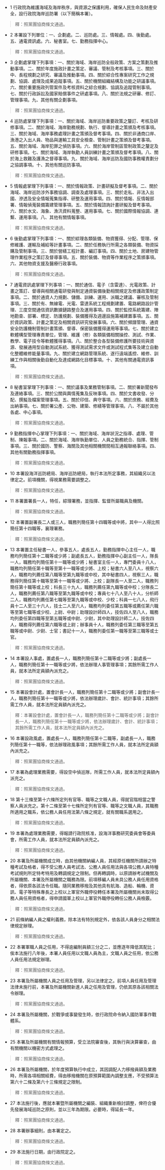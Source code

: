 * 1 行政院為維護海域及海岸秩序，與資源之保護利用，確保人民生命及財產安全，設行政院海岸巡防署（以下簡稱本署）。

> 釋：照黨團協商條文通過。

* 2 本署設下列單位：一、企劃處。二、巡防處。三、情報處。四、後勤處。五、通電資訊處。六、秘書室。七、勤務指揮中心。

> 釋：照黨團協商條文通過。

* 3 企劃處掌理下列事項：一、關於海域、海岸巡防全般政策、方案之策劃及推動事項。二、關於年度施政計畫之策定、審議、管制及考核事項。三、關於中、長程規劃之研究、審議及推動事項。四、關於綜合性專案研究工作之規劃、協調、處理及成果追蹤事項。五、關於機關組織結構及功能之研議事項。六、關於重要施政列管案件及考核資料之綜合規劃、協調及追蹤管制事項。七、關於行政訴訟及國家賠償事件之研處事項。八、關於法規之研審、修訂、管理事項。九、其他有關企劃事項。

> 釋：照黨團協商條文通過。

* 4 巡防處掌理下列事項：一、關於海域、海岸巡防重要政策之釐訂、考核及研修事項。二、關於海域、海岸勤務規劃、執行、督導計畫之策頒及考核事項。三、關於海域、海岸事務處理計畫之策頒及督考事項。四、關於非通商口岸、漁港之入出人員、物品與運輸工具安全檢查、管制計畫之策頒及督考事項。五、關於海域、海岸犯罪之偵防事項。六、關於海岸管制區管制政策之釐定及研修事項。七、關於海域、海岸執勤人員訓練計畫之策頒及督考事項。八、關於海上救難及護漁之督導事項。九、關於海域、海岸巡防及國防事務權責劃分之協調事項。十、其他有關巡防事項。

> 釋：照黨團協商條文通過。

* 5 情報處掌理下列事項：一、關於情報政策、計畫研擬及督考事項。二、關於海域、海岸巡防涉外事務協調、調查及處理事項。三、關於走私、非法入出國、滲透及安全情報蒐集指導、研整及運用事項。四、關於情報、反情報部署、情報偵蒐裝備籌建管理事項。五、關於情報諮詢計畫研擬及督考事項。六、關於水文、海象、漁汛資料蒐整、運用事項。七、關於國際情報協調、連繫、運用事項。八、其他有關情報事項。

> 釋：照黨團協商條文通過。

* 6 後勤處掌理下列事項：一、關於綜理各類裝備、物資獲得、分配、管理、保修維護、運輸及補給等計畫事項。二、關於任務執行所需之各類裝備、物資採購及管制事項。三、關於營繕工程計畫、編訂事項。四、關於土地、房建物管理作業程序之策訂及督導事項。五、關於裝備、物資等作業程序之策頒事項。六、其他物資支援及醫療行政事項。

> 釋：照黨團協商條文通過。

* 7 通電資訊處掌理下列事項：一、關於通信、電子（含雷達）、光電政策、計畫之策訂、督導與相關通電研發與制定通資裝備後勤相關規定及修護政策制定事項。二、關於通資人力規劃、儲備、訓練、運用、派職之建議、審核及管制事項。三、關於有、無線電、光電、雷達系統工程規劃建置、電路網路設計管理、三度空間通信資訊數據鏈路整合及運用事項。四、關於監控系統籌建、陣地勘查、部署、標定、防護規劃、裝備獲得及週邊設施籌補建置事項。五、關於資訊政策、計畫之策定及相關資訊研究發展事項。六、關於頻譜管理、通資安全防護機制管制計畫策頒、督導、保密裝備獲得運用等事項。七、關於建立軟體構型管理專責單位，管理、維護（修）各類裝備相關操控、測試、作業、教學、電子技令等軟體獲得事項。八、關於整合各型裝備修護所要技術與資源、發展通用型自動測試系統、獲得測試需求文件或測試程式集等及建立自動化整體維修能量事項。九、關於建立網路管理系統、遂行遠端遙控、維修、訓練工作與相關後勤自動化及達成網路化目標事項。十、其他有關通電資訊事項。

> 釋：照黨團協商條文通過。

* 8 秘書室掌理下列事項：一、關於議事及業務管制事項。二、關於署新聞發布及連絡事項。三、關於公關與輿情蒐集及反映事項。四、關於文書收發、分配、撰擬及檔案管理事項。五、關於印信、典守事項。六、關於庶務、經費及出納事項。七、關於署公產、公物、建築、修繕等管理事項。八、不屬於其他各處、中心事項。

> 釋：照黨團協商條文通過。

* 9 勤務指揮中心掌理下列事項：一、關於海域、海岸狀況之指導、處理、管制、陳報事項。二、關於海域、海岸執勤單位、人員之勤務統合、指揮、管制事項。三、關於國防、警察、海關及其他相關機關間相互通報聯絡事項。四、其他有關勤務指揮事項。

> 釋：照黨團協商條文通過。

* 10 本署設海洋巡防總局、海岸巡防總局，執行本法所定事務，其組織另以法律定之。前項機關，得視業務需要調整之。

> 釋：照黨團協商條文通過。

* 11 本署置署長一人，特任，綜理署務，並指揮、監督所屬職員及機關。

> 釋：照黨團協商條文通過。

* 12 本署置副署長二人或三人，職務列簡任第十四職等或中將，其中一人得比照簡任第十四職等，襄理署務。

> 釋：照黨團協商條文通過。

* 13 本署置主任秘書一人，參事五人，處長五人，勤務指揮中心主任一人，職務均列簡任第十二職等或少將；副處長五人，勤務指揮中心副主任一人，隊長一人，職務均列簡任第十一職等或少將；秘書室主任一人，專門委員十八人，職務均列簡任第十職等至第十一職等或少將、上校；秘書六人至八人，視察六人，職務均列薦任第八職等至第九職等或中校，其中秘書四人，視察三人，職務得列簡任第十職等至第十一職等或少將、上校；副隊長一人至二人，職務列簡任第十職等或上校；科長三十九人，職務列薦任第九職等或中校；分隊長二人，職務列薦任第八職等至第九職等或中校；專員七十八人至八十人，分析師二人，職務均列薦任第七職等至第九職等或中校、少校；科員一七八人，飛行員十二人至三十六人，技士二人至六人，職務均列委任第五職等或薦任第六職等至第七職等或少校、上尉、中尉；助理設計師四人，技佐四人至八人，職務均列委任第四職等至第五職等或中尉、少尉，其中助理設計師二人，技佐四人，職務得列薦任第六職等或上尉；辦事員十人，職務列委任第三職等至第五職等或中尉、少尉、士官；書記十一人，職務列委任第一職等至第三職等或士官。

> 釋：照黨團協商條文通過。

* 14 本署設人事處，置處長一人，職務列簡任第十二職等或少將；副處長一人，職務列簡任第十一職等或少將，依法辦理人事管理事項；其餘所需工作人員，就本法所定員額內派充之。

> 釋：照黨團協商條文通過。

* 15 本署設會計處，置會計長一人，職務列簡任第十二職等或少將；副會計長一人，職務列簡任第十一職等或少將，依法辦理歲計、會計、統計事項；其餘所需工作人員，就本法所定員額內派充之。

> 釋：本署設會計處，置會計長一人，職務列簡任第十二職等或少將；副會計長一人，職務列簡任第十一職等或少將，依法辦理歲計、會計、統計事項；其餘所需工作人員，就本法所定員額內派充之。

* 16 本署設政風處，置處長一人，職務列簡任第十二職等，副處長一人，職務列簡任第十一職等，依法辦理政風事項；其餘所需工作人員，就本法所定員額內派充之。

> 釋：照黨團協商條文通過。

* 17 本署為處理業務需要，得設空中偵巡隊，所需工作人員，就本法所定員額內派充之。

> 釋：照黨團協商條文通過。

* 18 第十三條至第十六條所定列有官等、職等之文職人員，得就官階相當之警察人員派充之。第十二條至第十七條所定列有官等、職等之文職人員，其職務所適用之職系，依公務人員任用法第八條之規定，就有關職系選用之。

> 釋：照黨團協商條文通過。

* 19 本署為處理業務需要，得報請行政院核准，設海洋事務研究委員會等委員會，所需工作人員，就本法所定員額內派充之。

> 釋：照黨團協商條文通過。

* 20 本署及所屬機關成立時，由其他機關納編人員，其經原任機關所請辦之特種考試及格者，得不受公務人員考試法、公務人員任用法與各項公務人員特種考試規則所定特考特用及轉調規定之限制。但再轉調時，以原請辦考試機關及所屬機關、本署及所屬機關之職務為限。前項移編人員未具公務人員任用資格者，得依原各該法令任職。隨同業務移撥及其他具有航海、造船、輪機、資訊、電子等特殊專長之上校以上軍官外職停役轉任本署及所屬機關尚未取得公務人員任用資格者，得申請國軍上校以上軍官外職停役轉任公務人員檢覈。

> 釋：照黨團協商條文通過。

* 21 前條納編人員之權利義務，除本法有特別規定外，依各該人員身分之相關法律規定辦理。

> 釋：照黨團協商條文通過。

* 22 本署軍職人員之任用，不得逾編制員額三分之二，並應逐年降低其配比；俟本法施行八年後，本署人員任用以文職人員為主，文職人員之任用，依公務人員任用法規定辦理。

> 釋：照黨團協商條文通過。

* 23 本署及所屬機關人員之任用及管理，另以法律定之。前項人員任用及管理法律未施行前，本署及所屬機關新進人員之任用及管理，仍依其原各該相關法令辦理。

> 釋：照黨團協商條文通過。

* 24 本署及所屬機關，於戰爭或事變發生時，依行政院命令納入國防軍事作戰體系。

> 釋：照黨團協商條文通過。

* 25 本署及所屬機關有關情報預算，受立法院審查後，其執行與決算審查，由有關機關以機密方式處理之。

> 釋：照黨團協商條文通過。

* 26 本署及所屬機關，於年度預算執行中成立，其因調配人力移撥員額及業務時，所需各項相關經費，得由移撥機關在原預算範圍內調整支應，不受預算法第六十二條及第六十三條規定之限制。

> 釋：照黨團協商條文通過。

* 27 本法施行後，應就本署暨所屬機關之編裝、組織重新檢討調整，俾符合優先發展海域巡防之原則，並以三年為期限。必要時，得延長一年。

> 釋：照黨團協商條文通過。

* 28 本署辦事細則，由本署定之。

> 釋：照黨團協商條文通過。

* 29 本法施行日期，由行政院定之。

> 釋：照黨團協商條文通過。

